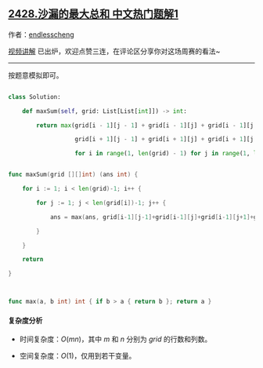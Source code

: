 ## [2428.沙漏的最大总和 中文热门题解1](https://leetcode.cn/problems/maximum-sum-of-an-hourglass/solutions/100000/bian-li-by-endlesscheng-k17h)

作者：[endlesscheng](https://leetcode.cn/u/endlesscheng)

[视频讲解](https://www.bilibili.com/video/BV1kd4y1q7fC) 已出炉，欢迎点赞三连，在评论区分享你对这场周赛的看法~

---

按题意模拟即可。 

```py [sol1-Python3]
class Solution:
    def maxSum(self, grid: List[List[int]]) -> int:
        return max(grid[i - 1][j - 1] + grid[i - 1][j] + grid[i - 1][j + 1] + grid[i][j] +
                   grid[i + 1][j - 1] + grid[i + 1][j] + grid[i + 1][j + 1]
                   for i in range(1, len(grid) - 1) for j in range(1, len(grid[i]) - 1))
```

```go [sol1-Go]
func maxSum(grid [][]int) (ans int) {
	for i := 1; i < len(grid)-1; i++ {
		for j := 1; j < len(grid[i])-1; j++ {
			ans = max(ans, grid[i-1][j-1]+grid[i-1][j]+grid[i-1][j+1]+grid[i][j]+grid[i+1][j-1]+grid[i+1][j]+grid[i+1][j+1])
		}
	}
	return
}

func max(a, b int) int { if b > a { return b }; return a }
```

#### 复杂度分析

- 时间复杂度：$O(mn)$，其中 $m$ 和 $n$ 分别为 $\textit{grid}$ 的行数和列数。
- 空间复杂度：$O(1)$，仅用到若干变量。
